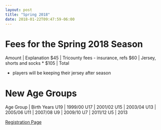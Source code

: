 ```yaml
---
layout: post
title: "Spring 2018"
date: 2018-01-22T09:47:59-06:00
---
```

# Fees for the Spring 2018 Season

Amount | Explanation 
$45  | Tricounty fees - insurance, refs
$60  | Jersey, shorts and socks *
$105 | Total

* players will be keeping their jersey after season 

# New Age Groups

Age Group | Birth Years
U19 | 1999/00
U17 | 2001/02
U15 | 2003/04
U13 | 2005/06
U11 | 2007/08
U9 | 2009/10
U7 | 2011/12
U5 | 2013

[Registration Page](http://redwatersoccer.ca/2017/10/18/registration.html)
